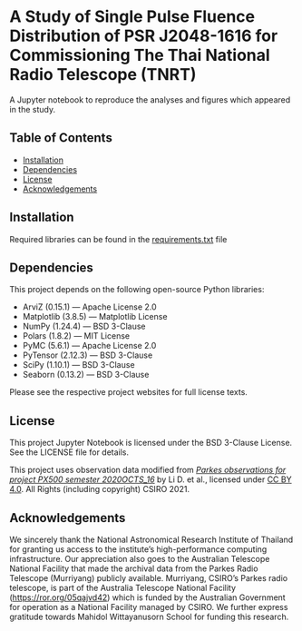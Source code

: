# A Study of Single Pulse Fluence Distribution of PSR J2048-1616 for Commissioning The Thai National Radio Telescope (TNRT)

A Jupyter notebook to reproduce the analyses and figures which appeared in the study. 

## Table of Contents
- [Installation](#installation)
- [Dependencies](#dependencies)
- [License](#license)
- [Acknowledgements](#acknowledgements)

## Installation

Required libraries can be found in the [requirements.txt](requirements.txt) file

## Dependencies

This project depends on the following open-source Python libraries:

- ArviZ (0.15.1) — Apache License 2.0
- Matplotlib (3.8.5) — Matplotlib License
- NumPy (1.24.4) — BSD 3-Clause
- Polars (1.8.2) — MIT License
- PyMC (5.6.1) — Apache License 2.0
- PyTensor (2.12.3) — BSD 3-Clause
- SciPy (1.10.1) — BSD 3-Clause
- Seaborn (0.13.2) — BSD 3-Clause

Please see the respective project websites for full license texts.

## License

This project Jupyter Notebook is licensed under the BSD 3-Clause License. See the LICENSE file for details.

This project uses observation data modified from [*Parkes observations for project PX500 semester 2020OCTS_16*](https://doi.org/10.25919/szds-6x44) by Li D. et al., licensed under [CC BY 4.0](https://creativecommons.org/licenses/by/4.0/). All Rights (including copyright) CSIRO 2021.

## Acknowledgements

We sincerely thank the National Astronomical Research Institute of Thailand for granting us access to the institute’s high-performance computing infrastructure. Our appreciation also goes to the Australian Telescope National Facility that made the archival data from the Parkes Radio Telescope (Murriyang) publicly available. Murriyang, CSIRO’s Parkes radio telescope, is part of the Australia Telescope National Facility (https://ror.org/05qajvd42) which is funded by the Australian Government for operation as a National Facility managed by CSIRO. We further express gratitude towards Mahidol Wittayanusorn School for funding this research.
